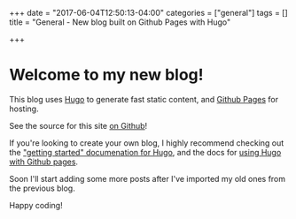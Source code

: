 +++
date = "2017-06-04T12:50:13-04:00"
categories = ["general"]
tags = []
title = "General - New blog built on Github Pages with Hugo"

+++

Welcome to my new blog!
===

This blog uses [Hugo](https://gohugo.io) to generate fast static content, and [Github Pages](https://pages.github.com) for hosting.

See the source for this site [on Github](https://github.com/shaneutt/shaneutt.com)!

If you're looking to create your own blog, I highly recommend checking out the ["getting started" documenation for Hugo](https://gohugo.io/overview/introduction/), and the docs for [using Hugo with Github pages](https://gohugo.io/tutorials/github-pages-blog/).

Soon I'll start adding some more posts after I've imported my old ones from the previous blog.

Happy coding!
